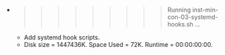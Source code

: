 * >>>>>>>>> Running inst-min-con-03-systemd-hooks.sh ...
  * Add systemd hook scripts.
  * Disk size = 1447436K. Space Used = 72K. Runtime = 00:00:00:00.
